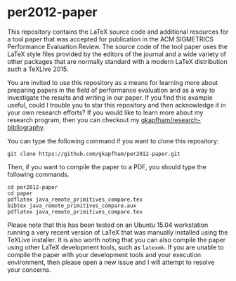 # per2012-paper

This repository contains the LaTeX source code and additional resources for a tool paper that was accepted for
publication in the ACM SIGMETRICS Performance Evaluation Review. The source code of the tool paper uses the LaTeX style
files provided by the editors of the journal and a wide variety of other packages that are normally standard with a
modern LaTeX distribution such a TeXLive 2015.

You are invited to use this repository as a means for learning more about preparing papers in the field of performance
evaluation and as a way to investigate the results and writing in our paper. If you find this example useful, could I
trouble you to star this repository and then acknowledge it in your own research efforts? If you would like to learn
more about my research program, then you can checkout my
[gkapfham/research-bibliography](https://github.com/gkapfham/research-bibliography).

You can type the following command if you want to clone this repository:

```shell
git clone https://github.com/gkapfham/per2012-paper.git
```

Then, if you want to compile the paper to a PDF, you should type the following commands.

```shell
cd per2012-paper
cd paper
pdflatex java_remote_primitives_compare.tex
bibtex java_remote_primitives_compare.aux
pdflatex java_remote_primitives_compare.tex
```

Please note that this has been tested on an Ubuntu 15.04 workstation running a very recent version of LaTeX that was
manually installed using the TeXLive installer.  It is also worth noting that you can also compile the paper using other
LaTeX development tools, such as `latexmk`.  If you are unable to compile the paper with your development tools and your
execution environment, then please open a new issue and I will attempt to resolve your concerns.

